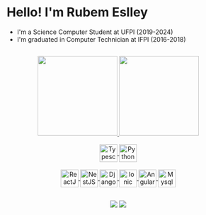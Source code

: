 # Hello! I'm Rubem Eslley

<div>
  <ul>
    <li>I'm a Science Computer Student at UFPI (2019-2024)</li>
    <li>I'm graduated in Computer Technician at IFPI (2016-2018)</li>
  </ul>
</div>

##

<div align="center">
  <a href="https://github.com/eslley">
  <img height="180em" src="https://github-readme-stats.vercel.app/api?username=eslley&show_icons=true&theme=dark&include_all_commits=true&count_private=true"/>
  <img height="180em" src="https://github-readme-stats.vercel.app/api/top-langs/?username=eslley&layout=compact&theme=dark"/>
</div>
  
<div align="center" style="display: inline_block"><br>
  <img align="center" alt="Typescript" height="40" widht="50" src="https://cdn.jsdelivr.net/gh/devicons/devicon/icons/typescript/typescript-original.svg" />
  <img align="center" alt="Python" height="40" widht="50" src="https://cdn.jsdelivr.net/gh/devicons/devicon/icons/python/python-original.svg" />
</div>
  
<div align="center" style="display: inline_block"><br>
  <img align="center" alt="ReactJS" height="40" widht="50" src="https://cdn.jsdelivr.net/gh/devicons/devicon/icons/react/react-original.svg" />
  <img align="center" alt="NestJS" height="40" widht="50" src="https://cdn.jsdelivr.net/gh/devicons/devicon/icons/nestjs/nestjs-plain.svg" />
  <img align="center" alt="Django" height="40" widht="50" src="https://cdn.jsdelivr.net/gh/devicons/devicon/icons/django/django-plain.svg" />
  <img align="center" alt="Ionic" height="40" widht="50" src="https://cdn.jsdelivr.net/gh/devicons/devicon/icons/ionic/ionic-original.svg" />
  <img align="center" alt="AngularJS" height="40" widht="50" src="https://cdn.jsdelivr.net/gh/devicons/devicon/icons/angularjs/angularjs-original.svg" />
  <img align="center" alt="Mysql" height="40" widht="50" src="https://cdn.jsdelivr.net/gh/devicons/devicon/icons/mysql/mysql-original.svg" />
</div>
  
##
  
<div align="center">
  <a href="https://www.linkedin.com/in/rubem-eslley-528651248/"><img src="https://img.shields.io/badge/LinkedIn-0077B5?style=for-the-badge&logo=linkedin&logoColor=white" target="_blank" /></a>
  <a href="mailto:rubemeslley@gmail.com" target="_blank"><img src="https://img.shields.io/badge/Gmail-D14836?style=for-the-badge&logo=gmail&logoColor=white" target="_blank" /></a><br>
</div>
